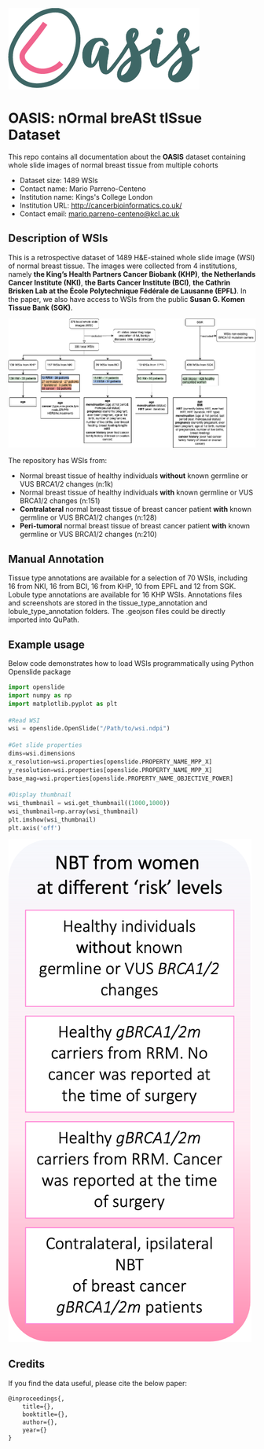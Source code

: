 

<img src="https://github.com/cancerbioinformatics/OASIS/blob/main/oasis.png">

# **OASIS**: n**O**rmal bre**A**St t**IS**sue Dataset
This repo contains all documentation about the **OASIS** dataset containing whole slide images of normal breast tissue from multiple cohorts

- Dataset size: 1489 WSIs
- Contact name: Mario Parreno-Centeno
- Institution name: Kings's College London
- Institution URL: http://cancerbioinformatics.co.uk/
- Contact email: mario.parreno-centeno@kcl.ac.uk



## **Description of WSIs**
This is a retrospective dataset of 1489 H&E-stained whole slide image (WSI) of normal breast tissue. The images were collected from 4 institutions, namely **the King’s Health Partners Cancer Biobank (KHP)**, **the Netherlands Cancer Institute (NKI)**, **the Barts Cancer Institute (BCI)**, **the Cathrin Brisken Lab at the École Polytechnique Fédérale de Lausanne (EPFL)**. In the paper, we also have access to WSIs from the public **Susan G. Komen Tissue Bank (SGK)**.


![](cohorts.png)


The repository has WSIs from:
- Normal breast tissue of healthy individuals **without** known germline or VUS BRCA1/2 changes (n:1k)
- Normal breast tissue of healthy individuals **with** known germline or VUS BRCA1/2 changes (n:151)
- **Contralateral** normal breast tissue of breast cancer patient **with** known germline or VUS BRCA1/2 changes (n:128)
- **Peri-tumoral** normal breast tissue of breast cancer patient **with** known germline or VUS BRCA1/2 changes (n:210)



## **Manual Annotation**
Tissue type annotations are available for a selection of 70 WSIs, including 16 from NKI, 16 from BCI, 16 from KHP, 10 from EPFL and 12 from SGK. Lobule type annotations are available for 16 KHP WSIs. Annotations files and screenshots are stored in the tissue_type_annotation and lobule_type_annotation folders. The .geojson files could be directly imported into QuPath.



## Example usage
Below code demonstrates how to load WSIs programmatically using Python Openslide package
 
 ```python
import openslide
import numpy as np
import matplotlib.pyplot as plt

#Read WSI
wsi = openslide.OpenSlide("/Path/to/wsi.ndpi")

#Get slide properties
dims=wsi.dimensions
x_resolution=wsi.properties[openslide.PROPERTY_NAME_MPP_X]
y_resolution=wsi.properties[openslide.PROPERTY_NAME_MPP_X]
base_mag=wsi.properties[openslide.PROPERTY_NAME_OBJECTIVE_POWER]

#Display thumbnail
wsi_thumbnail = wsi.get_thumbnail((1000,1000))
wsi_thumbnail=np.array(wsi_thumbnail)
plt.imshow(wsi_thumbnail)
plt.axis('off')
```

![](wsi.png)


## Credits

If you find the data useful, please cite the below paper:

    @inproceedings{,
        title={},
        booktitle={},
        author={},
        year={}
    }



